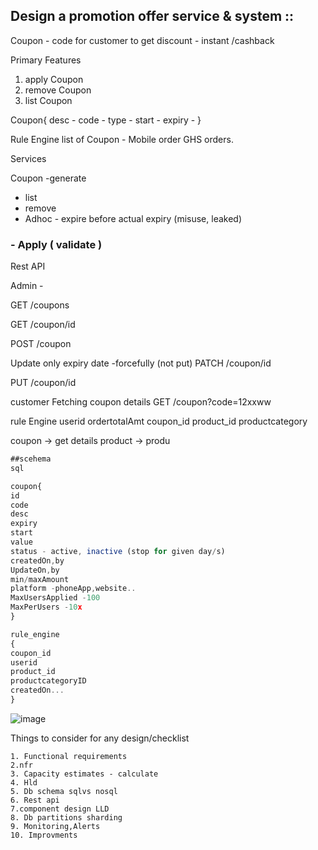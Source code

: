 



## Design a promotion offer service & system ::

Coupon - code for customer to get discount - instant /cashback

Primary Features 
1. apply Coupon
2. remove Coupon
3. list Coupon


Coupon{
    desc -
    code -
    type - 
    start -
    expiry -
}

Rule Engine
list of Coupon - Mobile order
GHS orders.


Services 

Coupon
  -generate
  - list
  - remove
  - Adhoc - expire before actual expiry (misuse, leaked)
  ### - Apply ( validate )

Rest API

Admin -

GET /coupons

GET /coupon/id


POST /coupon

Update only expiry date -forcefully (not put)
PATCH /coupon/id

PUT /coupon/id

customer
Fetching coupon details
GET /coupon?code=12xxww


rule Engine
userid 
ordertotalAmt
coupon_id
product_id
productcategory 


coupon -> get details 
product -> produ

```js
##scehema
sql

coupon{
id
code
desc
expiry
start
value 
status - active, inactive (stop for given day/s)
createdOn,by
UpdateOn,by
min/maxAmount
platform -phoneApp,website..
MaxUsersApplied -100
MaxPerUsers -10x
}

rule_engine
{
coupon_id
userid
product_id
productcategoryID
createdOn...
}

```


![image](https://user-images.githubusercontent.com/16834697/123419846-5a536880-d5d8-11eb-881e-789a42c7617e.png)




Things to consider for any design/checklist

```
1. Functional requirements 
2.nfr
3. Capacity estimates - calculate 
4. Hld 
5. Db schema sqlvs nosql
6. Rest api
7.component design LLD
8. Db partitions sharding
9. Monitoring,Alerts
10. Improvments
```
